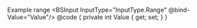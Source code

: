 ﻿<BSLabel>Example range</BSLabel>
<BSInput InputType="InputType.Range" @bind-Value="Value"/>
@code {
    private int Value { get; set; }
}
